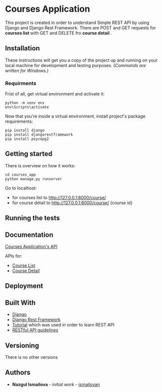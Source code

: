 # Courses Application

This project is created in order to understand Simple REST API by using Django and Django Rest Framework. 
There are POST and GET requests for <b> courses list </b> with GET and DELETE fro <b> course detail </b>.

## Installation

These instructions will get you a copy of the project up and running on your local machine for development and testing purposes. 
*(Commands are written for Windows.)*

### Requirments

Frist of all, get virtual environment and activate it:
```
python -m venv env
env\Scripts\activate
```

Now that you're inside a virtual environment, install project's package requirements:

```
pip install django
pip install djangorestframework
pip install psycopg2
```

## Getting started

There is overview on how it works:
```
cd courses_app
python manage.py runserver
```
Go to localhost:
* for courses list to http://127.0.0.1:8000/course/
* for course detail to http://127.0.0.1:8000/course/ {course id}

## Running the tests

## Documentation

[Courses Application's API](https://coursesappapi.docs.apiary.io/#)

APIs for:
* [Course List](https://private-d9ffe8-coursesappapi.apiary-mock.com/course)
* [Course Detail](https://private-d9ffe8-coursesappapi.apiary-mock.com/course/course_id)
    
## Deployment

## Built With

* [Django](https://docs.djangoproject.com/en/3.0/)
* [Django Rest Framework](https://www.django-rest-framework.org/)
* [Tutorial](https://www.django-rest-framework.org/tutorial/1-serialization/) which was used in order to learn REST API
* [RESTful API guidelines](https://opensource.zalando.com/restful-api-guidelines/)

## Versioning

There is no other versions

## Authors

* <b>Nazgul Ismailova</b> - *initial work* - [ismailovan](https://github.com/ismailovan)
